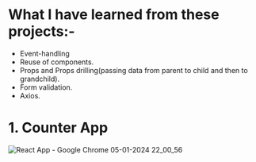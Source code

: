 # What I have learned from these projects:-
* Event-handling
* Reuse of components.
* Props and Props drilling(passing data from parent to child and then to grandchild).
* Form validation.
* Axios.

# 1. Counter App
![React App - Google Chrome 05-01-2024 22_00_56](https://github.com/Vikasbisariya-dev/25-ReactJS-Practice-Projects/assets/101662974/350bae79-0ab9-41ba-bf00-988900e87d0c)
